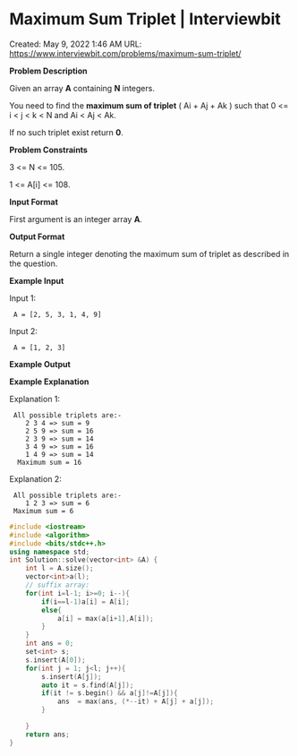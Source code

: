 # Maximum Sum Triplet | Interviewbit

Created: May 9, 2022 1:46 AM
URL: https://www.interviewbit.com/problems/maximum-sum-triplet/

**Problem Description**

Given an array **A** containing **N** integers.

You need to find the **maximum sum of triplet** ( Ai + Aj + Ak ) such that 0 <= i < j < k < N and Ai < Aj < Ak.

If no such triplet exist return **0**.

**Problem Constraints**

3 <= N <= 105.

1 <= A[i] <= 108.

**Input Format**

First argument is an integer array **A**.

**Output Format**

Return a single integer denoting the maximum sum of triplet as described in the question.

**Example Input**

Input 1:

```
 A = [2, 5, 3, 1, 4, 9]

```

Input 2:

```
 A = [1, 2, 3]

```

**Example Output**

**Example Explanation**

Explanation 1:

```
 All possible triplets are:-
    2 3 4 => sum = 9
    2 5 9 => sum = 16
    2 3 9 => sum = 14
    3 4 9 => sum = 16
    1 4 9 => sum = 14
  Maximum sum = 16

```

Explanation 2:

```
 All possible triplets are:-
    1 2 3 => sum = 6
 Maximum sum = 6

```

```cpp
#include <iostream>
#include <algorithm>
#include <bits/stdc++.h>
using namespace std;
int Solution::solve(vector<int> &A) {
    int l = A.size();
    vector<int>a(l);
    // suffix array:
    for(int i=l-1; i>=0; i--){
        if(i==l-1)a[i] = A[i];
        else{
            a[i] = max(a[i+1],A[i]);
        }
    }
    int ans = 0;
    set<int> s;
    s.insert(A[0]);
    for(int j = 1; j<l; j++){
        s.insert(A[j]);
        auto it = s.find(A[j]);
        if(it != s.begin() && a[j]!=A[j]){
            ans  = max(ans, (*--it) + A[j] + a[j]);
        }

    }
    return ans;
}
```